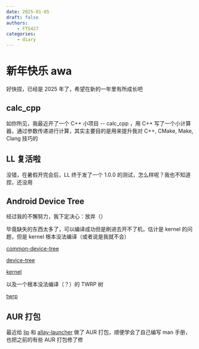 ```yaml
---
date: 2025-01-05
draft: false
authors:
    - FTS427
categories:
    - diary
---
```


# 新年快乐 awa

好快捏，已经是 2025 年了，希望在新的一年里有所成长吧

## calc_cpp

如你所见，我最近开了一个 C++ 小项目 -- calc_cpp ，用 C++ 写了一个小计算器，通过参数传递进行计算，其实主要目的是用来提升我对 C++, CMake, Make, Clang 技巧的

## LL 复活啦

没错，在暑假开完会后，LL 终于发了一个 1.0.0 的测试，怎么样呢？我也不知道捏，还没用

## Android Device Tree

经过我的不懈努力，我下定决心：放弃（）

毕竟缺失的东西太多了，可以编译成功但是刷进去开不了机，估计是 kernel 的问题，但是 kernel 根本没法编译（或者说是我就不会）

[common-device-tree](https://github.com/QuantumLS-Studio/android_device_lenovo_mt6765-common)

[device-tree](https://github.com/QuantumLS-Studio/android_device_lenovo_X306FC)

[kernel](https://github.com/QuantumLS-Studio/android_kernel_amar_prc_wifi_com)

以及一个根本没法编译（？）的 TWRP 树

[twrp](https://github.com/QuantumLS-Studio/twrp_device_lenovo_X306)

## AUR 打包

最近给 [lip](https://github.com/futrime/lip) 和 [allay-launcher](https://github.com/AllayMC/AllayLauncher) 做了 AUR 打包，顺便学会了自己编写 man 手册，也把之前的有些 AUR 打包修了修
